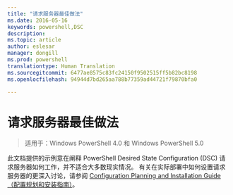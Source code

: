 ```yaml
---
title: "请求服务器最佳做法"
ms.date: 2016-05-16
keywords: powershell,DSC
description: 
ms.topic: article
author: eslesar
manager: dongill
ms.prod: powershell
translationtype: Human Translation
ms.sourcegitcommit: 6477ae8575c83fc24150f9502515ff5b82bc8198
ms.openlocfilehash: 94944d7bd265aa788b77359ad44721f79870bfa0

---
```


# 请求服务器最佳做法

>适用于：Windows PowerShell 4.0 和 Windows PowerShell 5.0

此文档提供的示例意在阐释 PowerShell Desired State Configuration (DSC) 请求服务器如何工作，并不适合大多数现实情况。 有关在实际部署中如何设置请求服务器的更深入讨论，请参阅 [Configuration Planning and Installation Guide（配置规划和安装指南）](https://github.com/PowerShell/Whitepapers/blob/master/PullServerCPIG/PullServerCPIG.md)。




<!--HONumber=Jun16_HO4-->


